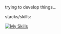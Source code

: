 trying to develop things...

stacks/skills:

[![My Skills](https://skillicons.dev/icons?i=js,ts,nodejs,php,laravel,docker,git,github,linux,mysql,nginx)](https://skillicons.dev)

